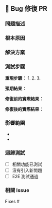 ## 🐛 Bug 修復 PR

### 問題描述
<!-- 描述修復的問題 -->

### 根本原因
<!-- 解釋造成問題的原因 -->

### 解決方案
<!-- 說明如何修復這個問題 -->

### 測試步驟
<!-- 重現和驗證修復的步驟 -->

**重現步驟：**
1. 
2. 
3. 

**預期結果：**


**修復前的實際結果：**


**修復後的實際結果：**


### 影響範圍
<!-- 這個修復會影響哪些功能或模組 -->
- 
- 

### 迴歸測試
- [ ] 相關功能已測試
- [ ] 沒有引入新問題
- [ ] E2E 測試通過

### 相關 Issue
Fixes #